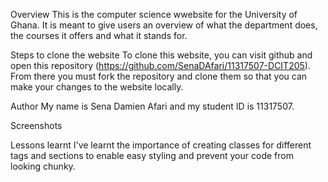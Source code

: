 Overview
This is the computer science wwebsite for the University of Ghana. It is meant to give users an overview of what the department does, the courses it offers and what it stands for.

Steps to clone the website
To clone this website, you can visit github and open this repository (https://github.com/SenaDAfari/11317507-DCIT205). From there you must fork the repository and clone them so that you can make your changes to the website locally.

Author
My name is Sena Damien Afari and my student ID is 11317507.

Screenshots





Lessons learnt
I've learnt the importance of creating classes for different tags and sections to enable easy styling and prevent your code from looking chunky.

